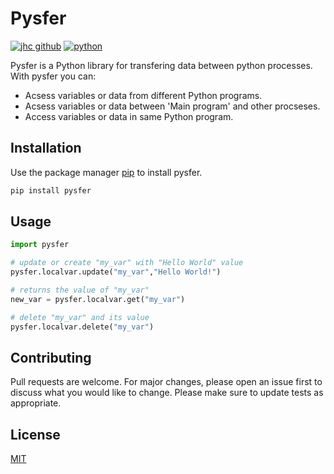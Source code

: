 # Pysfer

[![jhc github](https://img.shields.io/badge/GitHub-metaphaz-181717.svg?style=flat&logo=github)](https://github.com/metaphaz) 
[![python](	https://img.shields.io/badge/Python-3776AB?style=for-the-badge&logo=python&logoColor=white)](https://www.python.org)


Pysfer is a Python library for transfering data between python processes. With pysfer you can:

+ Acsess variables or data from different Python programs.
+ Acsess variables or data between 'Main program' and other procseses.
+ Access variables or data in same Python program.


## Installation

Use the package manager [pip](https://pip.pypa.io/en/stable/) to install pysfer.

```bash
pip install pysfer
```

## Usage

```python
import pysfer

# update or create "my_var" with "Hello World" value
pysfer.localvar.update("my_var","Hello World!")

# returns the value of "my_var"
new_var = pysfer.localvar.get("my_var")

# delete "my_var" and its value
pysfer.localvar.delete("my_var")
```

## Contributing

Pull requests are welcome. For major changes, please open an issue first
to discuss what you would like to change.
Please make sure to update tests as appropriate.

## License

[MIT](https://choosealicense.com/licenses/mit/)